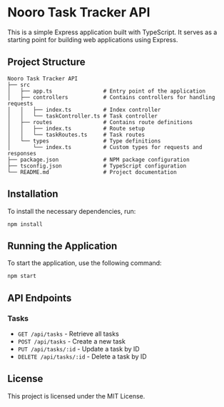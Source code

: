 # Nooro Task Tracker API

This is a simple Express application built with TypeScript. It serves as a starting point for building web applications using Express.

## Project Structure

```
Nooro Task Tracker API
├── src
│   ├── app.ts                # Entry point of the application
│   ├── controllers           # Contains controllers for handling requests
│   │   ├── index.ts          # Index controller
│   │   └── taskController.ts # Task controller
│   ├── routes                # Contains route definitions
│   │   ├── index.ts          # Route setup
│   │   └── taskRoutes.ts     # Task routes
│   └── types                 # Type definitions
│       └── index.ts          # Custom types for requests and responses
├── package.json              # NPM package configuration
├── tsconfig.json             # TypeScript configuration
└── README.md                 # Project documentation
```

## Installation

To install the necessary dependencies, run:

```
npm install
```

## Running the Application

To start the application, use the following command:

```
npm start
```

## API Endpoints

### Tasks

- `GET /api/tasks` - Retrieve all tasks
- `POST /api/tasks` - Create a new task
- `PUT /api/tasks/:id` - Update a task by ID
- `DELETE /api/tasks/:id` - Delete a task by ID

## License

This project is licensed under the MIT License.
